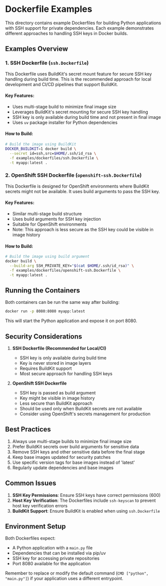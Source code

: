 # Dockerfile Examples

This directory contains example Dockerfiles for building Python applications with SSH support for private dependencies. Each example demonstrates different approaches to handling SSH keys in Docker builds.

## Examples Overview

### 1. SSH Dockerfile (`ssh.Dockerfile`)

This Dockerfile uses BuildKit's secret mount feature for secure SSH key handling during build time. This is the recommended approach for local development and CI/CD pipelines that support BuildKit.

#### Key Features:
- Uses multi-stage build to minimize final image size
- Leverages BuildKit's secret mounting for secure SSH key handling
- SSH key is only available during build time and not present in final image
- Uses `uv` package installer for Python dependencies

#### How to Build:
```bash
# Build the image using BuildKit
DOCKER_BUILDKIT=1 docker build \
  --secret id=ssh,src=$HOME/.ssh/id_rsa \
  -f examples/dockerfiles/ssh.Dockerfile \
  -t myapp:latest .
```

### 2. OpenShift SSH Dockerfile (`openshift-ssh.Dockerfile`)

This Dockerfile is designed for OpenShift environments where BuildKit secrets might not be available. It uses build arguments to pass the SSH key.

#### Key Features:
- Similar multi-stage build structure
- Uses build arguments for SSH key injection
- Suitable for OpenShift environments
- Note: This approach is less secure as the SSH key could be visible in image history

#### How to Build:
```bash
# Build the image using build argument
docker build \
  --build-arg SSH_PRIVATE_KEY="$(cat $HOME/.ssh/id_rsa)" \
  -f examples/dockerfiles/openshift-ssh.Dockerfile \
  -t myapp:latest .
```

## Running the Containers

Both containers can be run the same way after building:

```bash
docker run -p 8080:8080 myapp:latest
```

This will start the Python application and expose it on port 8080.

## Security Considerations

1. **SSH Dockerfile (Recommended for Local/CI)**
   - SSH key is only available during build time
   - Key is never stored in image layers
   - Requires BuildKit support
   - Most secure approach for handling SSH keys

2. **OpenShift SSH Dockerfile**
   - SSH key is passed as build argument
   - Key might be visible in image history
   - Less secure than BuildKit approach
   - Should be used only when BuildKit secrets are not available
   - Consider using OpenShift's secrets management for production

## Best Practices

1. Always use multi-stage builds to minimize final image size
2. Prefer BuildKit secrets over build arguments for sensitive data
3. Remove SSH keys and other sensitive data before the final stage
4. Keep base images updated for security patches
5. Use specific version tags for base images instead of 'latest'
6. Regularly update dependencies and base images

## Common Issues

1. **SSH Key Permissions**: Ensure SSH keys have correct permissions (600)
2. **Host Key Verification**: The Dockerfiles include `ssh-keyscan` to prevent host key verification errors
3. **BuildKit Support**: Ensure BuildKit is enabled when using `ssh.Dockerfile`

## Environment Setup

Both Dockerfiles expect:
- A Python application with a `main.py` file
- Dependencies that can be installed via pip/uv
- SSH key for accessing private repositories
- Port 8080 available for the application

Remember to replace or modify the default command (`CMD ["python", "main.py"]`) if your application uses a different entrypoint.
